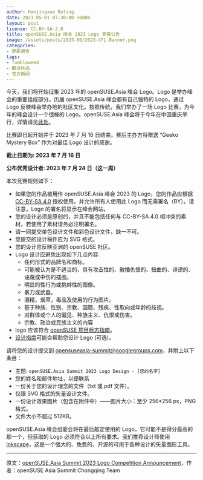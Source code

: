 ```yaml
---
author: Hanjingxue Boling
date: 2023-05-01 07:30:00 +0800
layout: post
license: CC-BY-SA-3.0
title: openSUSE.Asia 峰会 2023 Logo 竞赛公告
image: /assets/posts/2023-06/2023-CFL-Banner.png
categories:
- 更新通告
tags:
- Tumbleweed
- 翻译作品
- 官方新闻
---
```


今天，我们将开始征集 2023 年的 openSUSE.Asia 峰会 Logo。Logo 是举办峰会的重要组成部分。历届 openSUSE.Asia 峰会都有自己独特的 Logo，通过 Logo 反映峰会举办地的社区文化。按照传统，我们举办了一场 Logo 比赛，为今年的峰会设计一个很棒的 Logo。openSUSE.Asia 峰会将于今年在中国重庆举行，详情请见[此处]。

[此处]: https://suse.org.cn/%E7%A4%BE%E5%8C%BA%E6%96%B0%E9%97%BB/2023/05/21/openSUSE.Asia-%E5%B3%B0%E4%BC%9A-2023-%E5%85%AC%E5%91%8A.html

比赛即日起开始并于 2023 年 7 月 16 日结束。赛后主办方将赠送 “Geeko Mystery Box” 作为对最佳 Logo 设计的感谢。

**截止日期为: 2023 年 7 月 16 日**

**公布优秀设计者: 2023 年 7 月 24 日（这一周）**

本次竞赛规则如下：

- 如果您的作品被用作 openSUSE.Asia 峰会 2023 的 Logo，您的作品应根据 [CC-BY-SA 4.0][CC0] 授权使用，并允许所有人使用此 Logo 而无需署名（BY）。请注意，Logo 的署名将显示在峰会网站。
- 您的设计必须是原创的，并且不能包括任何与 CC-BY-SA 4.0 相冲突的素材，若使用了素材请务必注明署名。
- 请一同提交单色设计文件和彩色设计文件，缺一不可。
- 您提交的设计稿件应为 SVG 格式。
- 您的设计应反映亚洲的 openSUSE 社区。
- Logo 设计应避免出现如下几点内容:
    - 任何形式的品牌名和商标。  
    - 可能被认为是不适当的、具有攻击性的、散播仇恨的、扭曲的、诽谤的、诬蔑或中伤的插图。  
    - 明显的性行为或挑衅性的图像。  
    - 暴力或武器。  
    - 酒精，烟草，毒品及使用的行为图片。  
    - 基于种族、性别、宗教、国籍、残疾、性取向或年龄的歧视。  
    - 对群体或个人的偏见、种族主义、仇恨或伤害。  
    - 宗教、政治或民族主义的内容   
-  logo 应该符合 [openSUSE 项目标志指南]。
- [设计指南]可能会帮助您设计 Logo (可选)。

[openSUSE 项目标志指南]: https://en.opensuse.org/File:OpenSUSE_Trademark_Guidelines.pdf
[CC0]: https://creativecommons.org/licenses/by-sa/4.0/
[设计指南]: https://opensuse.github.io/branding-guidelines/

请将您的设计提交到 [opensuseasia-summit@googlegroups.com][mail]，并附上以下条目：

[mail]: (mailto:opensuseasia-summit@googlegroups.com)

- 主题: `openSUSE.Asia Summit 2023 Logo Design - [您的名字]`
- 您的姓名和邮件地址，以便联系
- 一份关于您的设计理念的文件（txt 或 pdf 文件）。
- 仅限 SVG 格式的矢量设计文件。
- 一份设计效果图片（包含在附件中）——图片大小：至少 256*256 px，PNG 格式。
- 文件大小不超过 512KB。

openSUSE.Asia 峰会组委会将在最后敲定使用的 Logo，它可能不是得分最高的那一个，但获取的 Logo 必须符合以上所有要求。我们推荐设计师使用 [Inkscape]，这是一个强大的、免费的、开源的可用于各种设计的矢量图形工具。

[Inkscape]: https://inkscape.org/

------

原文：[openSUSE.Asia Summit 2023 Logo Competition Announcement](https://news.opensuse.org/2023/06/01/openSUSE-Asia-2023-CFL/)，作者：openSUSE Asia Summit Chongqing Team
